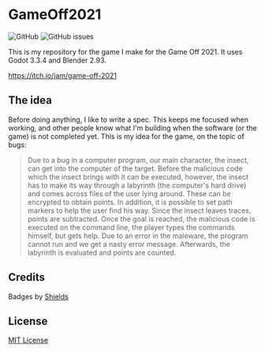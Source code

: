 # GameOff2021

![GitHub](https://img.shields.io/github/license/guemax/GameOff2021)
![GitHub issues](https://img.shields.io/github/issues/guemax/GameOff2021)

<!--- ![GitHub top language](https://img.shields.io/github/languages/top/guemax/GameOff2021)
--->

This is my repository for the game I make for the Game Off 2021. It uses Godot 3.3.4 and Blender 2.93.

https://itch.io/jam/game-off-2021

## The idea

Before doing anything, I like to write a spec. This keeps me focused when working,
and other people know what I'm building when the software (or the game) is not completed yet.
This is my idea for the game, on the topic of bugs:

> Due to a bug in a computer program, our main character, the insect, can get into the computer of the target. Before the malicious code which the insect brings with it can be executed, however, the insect has to make its way through a labyrinth (the computer's hard drive) and comes across files of the user lying around. These can be encrypted to obtain points. In addition, it is possible to set path markers to help the user find his way. Since the insect leaves traces, points are subtracted.
> Once the goal is reached, the malicious code is executed on the command line, the player types the commands himself, but gets help. Due to an error in the maleware, the program cannot run and we get a nasty error message. Afterwards, the labyrinth is evaluated and points are counted.

## Credits

Badges by [Shields](https://shields.io)

## License

[MIT License](./LICENSE)
